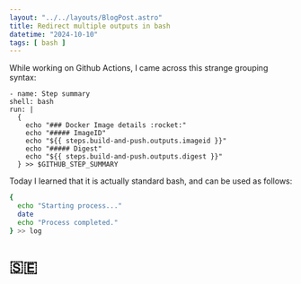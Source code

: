 ```yaml
---
layout: "../../layouts/BlogPost.astro"
title: Redirect multiple outputs in bash
datetime: "2024-10-10"
tags: [ bash ]
---
```


While working on Github Actions, I came across this strange grouping syntax:  

```
- name: Step summary
shell: bash
run: |
  {
    echo "### Docker Image details :rocket:"
    echo "##### ImageID"
    echo "${{ steps.build-and-push.outputs.imageid }}"
    echo "##### Digest"
    echo "${{ steps.build-and-push.outputs.digest }}"
  } >> $GITHUB_STEP_SUMMARY
```

Today I learned that it is actually standard bash, and can be used as follows:

```bash
{
  echo "Starting process..."
  date
  echo "Process completed."
} >> log
```

# 🇸🇪
